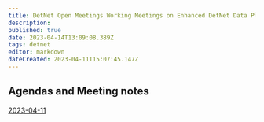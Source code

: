 ```yaml
---
title: DetNet Open Meetings Working Meetings on Enhanced DetNet Data Plane (wmosq)
description: 
published: true
date: 2023-04-14T13:09:08.389Z
tags: detnet
editor: markdown
dateCreated: 2023-04-11T15:07:45.147Z
---
```




## Agendas and Meeting notes

[2023-04-11](/group/detnet/wmosq/2023-04-11)
